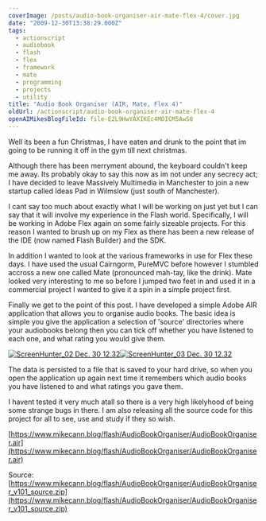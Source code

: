 ```yaml
---
coverImage: /posts/audio-book-organiser-air-mate-flex-4/cover.jpg
date: "2009-12-30T13:38:29.000Z"
tags:
  - actionscript
  - audiobook
  - flash
  - flex
  - framework
  - mate
  - programming
  - projects
  - utility
title: "Audio Book Organiser (AIR, Mate, Flex 4)"
oldUrl: /actionscript/audio-book-organiser-air-mate-flex-4
openAIMikesBlogFileId: file-E2L9HwYAXIKEc4MOICM5AwS0
---
```


Well its been a fun Christmas, I have eaten and drunk to the point that im going to be running it off in the gym till next christmas.

Although there has been merryment abound, the keyboard couldn't keep me away. Its probably okay to say this now as im not under any secrecy act; I have decided to leave Massively Multimedia in Manchester to join a new startup called Ideas Pad in Wilmslow (just south of Manchester).

<!-- more -->

I cant say too much about exactly what I will be working on just yet but I can say that it will involve my experience in the Flash world. Specifically, I will be working in Adobe Flex again on some fairly sizeable projects. For this reason I wanted to brush up on my Flex as there has been a new release of the IDE (now named Flash Builder) and the SDK.

In addition I wanted to look at the various frameworks in use for Flex these days. I have used the usual Cairngorm, PureMVC before however I stumbled accross a new one called Mate (pronounced mah-tay, like the drink). Mate looked very interesting to me so before I jumped two feet in and used it in a commercial project I wanted to give it a spin in a simple project first.

Finally we get to the point of this post. I have developed a simple Adobe AIR application that allows you to organise audio books. The basic idea is simple you give the application a selection of 'source' directories where your audiobooks belong then you can tick off whether you have listened to each one, and what rating you would give them.

[![ScreenHunter_02 Dec. 30 12.32](https://www.mikecann.blog/wp-content/uploads/2009/12/ScreenHunter_02-Dec.-30-12.32-300x262.jpg "ScreenHunter_02 Dec. 30 12.32")](https://www.mikecann.blog/wp-content/uploads/2009/12/ScreenHunter_02-Dec.-30-12.32.jpg)[![ScreenHunter_03 Dec. 30 12.32](https://www.mikecann.blog/wp-content/uploads/2009/12/ScreenHunter_03-Dec.-30-12.32-300x261.jpg "ScreenHunter_03 Dec. 30 12.32")](https://www.mikecann.blog/wp-content/uploads/2009/12/ScreenHunter_03-Dec.-30-12.32.jpg)

The data is persisted to a file that is saved to your hard drive, so when you open the application up again next time it remembers which audio books you have listened to and what ratings you gave them.

I havent tested it very much atall so there is a very high likelyhood of being some strange bugs in there. I am also releasing all the source code for this project for all to see, use and study if they so wish.

[https://www.mikecann.blog/flash/AudioBookOrganiser/AudioBookOrganiser.air](https://www.mikecann.blog/flash/AudioBookOrganiser/AudioBookOrganiser.air)

Source: [https://www.mikecann.blog/flash/AudioBookOrganiser/AudioBookOrganiser_v101_source.zip](https://www.mikecann.blog/flash/AudioBookOrganiser/AudioBookOrganiser_v101_source.zip)
